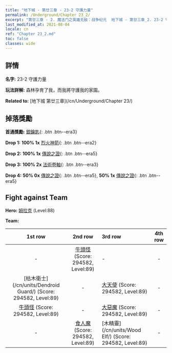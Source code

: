 ```yaml
---
title: "地下城 - 第廿三章 - 23-2 守護力量"
permalink: /Underground/Chapter 23_2/
excerpt: "第廿三章 - 2. 魔法门之英雄无敌：战争纪元  地下城 - 第廿三章_2. 23-2 守護力量"
last_modified_at: 2021-08-04
locale: cn
ref: "Chapter 23_2.md"
toc: false
classes: wide
---
```


## 詳情

 **名字:** 23-2 守護力量

 **玩法詳解:**       森林孕育了我，而我將守護我的家園。

 **Related to:** [地下城 第廿三章](/cn/Underground/Chapter 23/)

## 掉落獎勵

 **首通獎勵:** [銀鑰匙](/cn/Items/con_693/){: .btn .btn--era3}

 **Drop 1:** **100% 1x** [烈火神箭](/cn/Items/her_413/){: .btn .btn--era2}

 **Drop 2:** **100% 1x** [傳說之證](/cn/Items/mat_88/){: .btn .btn--era5}

 **Drop 3:** **100% 2x** [法術卷軸](/cn/Items/con_694/){: .btn .btn--era3}

 **Drop 4:** **50% 0x** [傳說之證](/cn/Items/mat_81/){: .btn .btn--era5}, **50% 1x** [傳說之證](/cn/Items/mat_81/){: .btn .btn--era5}


## Fight against Team
 **Hero:** [姆拉克](/cn/heroes/Mullich/) (Level:88)

 **Team:**


  | 1st row | 2nd row | 3rd row | 4th row |
  |:----:|:----:|:----|:----:|
  | - | [牛頭怪](/cn/units/Minotaur/) (Score: 294582, Level:89)  | - | - |
  | [枯木衛士](/cn/units/Dendroid Guard/) (Score: 294582, Level:89)  | - | [大天使](/cn/units/Angel/) (Score: 294582, Level:89)  | - |
  | [牛頭怪](/cn/units/Minotaur/) (Score: 294582, Level:89)  | - | [大惡魔](/cn/units/Devil/) (Score: 294582, Level:89)  | - |
  | - | [食人魔](/cn/units/Ogre/) (Score: 294582, Level:89)  | [木精靈](/cn/units/Wood Elf/) (Score: 294582, Level:89)  | - |


